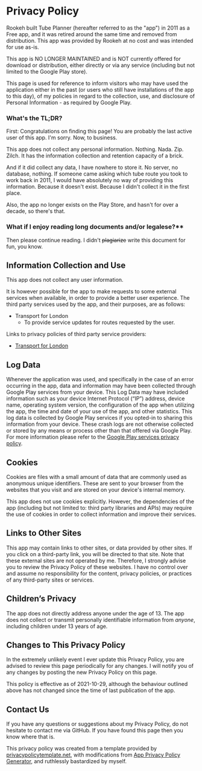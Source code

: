 # Privacy Policy

Rookeh built Tube Planner (hereafter referred to as the "app") in 2011 as a Free app, and it was retired around the same time and removed from distribution. This app was provided by Rookeh at no cost and was intended for use as-is.

This app is NO LONGER MAINTAINED and is NOT currently offered for download or distribution, either directly or via any service (including but not limited to the Google Play store).

This page is used for reference to inform visitors who may have used the application either in the past (or users who still have installations of the app to this day), of my policies in regard to the collection, use, and disclosure of Personal Information - as required by Google Play.

### What's the TL;DR?

First: Congratulations on finding this page! You are probably the last active user of this app. I'm sorry. Now, to business.

This app does not collect any personal information. Nothing. Nada. Zip. Zilch. It has the information collection and retention capacity of a brick.

And if it did collect any data, I have nowhere to store it. No server, no database, nothing. If someone came asking which tube route you took to work back in 2011, I would have absolutely no way of providing this information. Because it doesn't exist. Because I didn't collect it in the first place.

Also, the app no longer exists on the Play Store, and hasn't for over a decade, so there's that.

### What if I enjoy reading long documents and/or legalese?**

Then please continue reading. I didn't ~~plagiarize~~ write this document for fun, you know.

## Information Collection and Use

This app does not collect any user information.

It is however possible for the app to make requests to some external services when available, in order to provide a better user experience. The third party services used by the app, and their purposes, are as follows:

* Transport for London
	* To provide service updates for routes requested by the user.

Links to privacy policies of third party service providers:

*	[Transport for London](https://tfl.gov.uk/corporate/privacy-and-cookies/privacy-and-data-protection-policy)

## Log Data

Whenever the application was used, and specifically in the case of an error occurring in the app, data and information may have been collected through Google Play services from your device. This Log Data may have included information such as your device Internet Protocol (“IP”) address, device name, operating system version, the configuration of the app when utilizing the app, the time and date of your use of the app, and other statistics. This log data is collected by Google Play services if you opted-in to sharing this information from your device. These crash logs are not otherwise collected or stored by any means or process other than that offered via Google Play. For more information please refer to the [Google Play services privacy policy](https://www.google.com/policies/privacy/).

## Cookies

Cookies are files with a small amount of data that are commonly used as anonymous unique identifiers. These are sent to your browser from the websites that you visit and are stored on your device's internal memory.

This app does not use cookies explicitly. However, the dependencies of the app (including but not limited to: third party libraries and APIs) may require the use of cookies in order to collect information and improve their services.

## Links to Other Sites

This app may contain links to other sites, or data provided by other sites. If you click on a third-party link, you will be directed to that site. Note that these external sites are not operated by me. Therefore, I strongly advise you to review the Privacy Policy of these websites. I have no control over and assume no responsibility for the content, privacy policies, or practices of any third-party sites or services.

## Children’s Privacy

The app does not directly address anyone under the age of 13. The app does not collect or transmit personally identifiable information from *anyone*, including children under 13 years of age.

## Changes to This Privacy Policy

In the extremely unlikely event I ever update this Privacy Policy, you are advised to review this page periodically for any changes. I will notify you of any changes by posting the new Privacy Policy on this page.

This policy is effective as of 2021-10-29, although the behaviour outlined above has not changed since the time of last publication of the app.

## Contact Us

If you have any questions or suggestions about my Privacy Policy, do not hesitate to contact me via GitHub. If you have found this page then you know where that is.

This privacy policy was created from a template provided by [privacypolicytemplate.net](https://privacypolicytemplate.net), with modifications from [App Privacy Policy Generator](https://app-privacy-policy-generator.nisrulz.com/), and ruthlessly bastardized by myself.